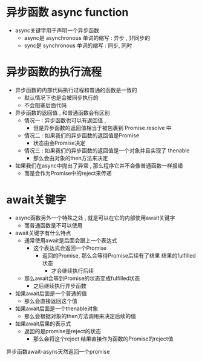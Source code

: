 # 异步函数 async function

- async关键字用于声明一个异步函数
  - async是 asynchronous 单词的缩写 : 异步 , 非同步的
  - sync是 synchronous 单词的缩写 : 同步, 同时



# 异步函数的执行流程

- 异步函数的内部代码执行过程和普通的函数是一致的
  - 默认情况下也是会被同步执行的
  - 不会阻塞后面代码
- 异步函数的返回值 , 和普通函数会有区别
  - 情况一 : 异步函数也可以有返回值 , 
    - 但是异步函数的返回值相当于被包裹到 Promise.resolve 中
  - 情况二 : 如果我们的异步函数的返回值是Promise
    - 状态由会Promise决定
  - 情况三 : 如果我们的异步函数的返回值是一个对象并且实现了 thenable
    - 那么会由对象的then方法来决定
- 如果我们在async中抛出了异常 , 那么程序它并不会像普通函数一样报错
  - 而是会作为Promise中的reject来传递

# await关键字

- async函数另外一个特殊之处 ,  就是可以在它的内部使用await关键字
  - 而普通函数是不可以使用
- await关键字有什么特点
  - 通常使用await是后面会跟上一个表达式
    - 这个表达式会返回一个Promise
      - 返回的Promise, 那么会等待Promise后续有了结果  结果的fulfilled状态
        - 才会继续执行后续
  - 那么await会等到Promise的状态变成fulfilled状态
    - 之后继续执行异步函数
- 如果await后面是一个普通的值
  - 那么会直接返回这个值
- 如果await后面是一个thenable对象
  - 那么会根据对象的then方法调用来决定后续的值
- 如果await后果的表示式
  - 返回的是promise是reject的状态
    - 那么会将这个reject 结果直接作为函数的Promise的reject值

异步函数await-asyns天然返回一个promise